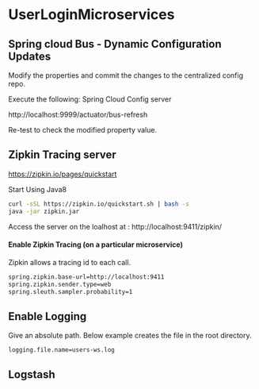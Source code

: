 # UserLoginMicroservices




## Spring cloud Bus - Dynamic Configuration Updates

Modify the properties and commit the changes to the centralized config repo.

Execute the following: Spring Cloud Config server

http://localhost:9999/actuator/bus-refresh

Re-test to check the modified property value.


## Zipkin Tracing server

https://zipkin.io/pages/quickstart

Start Using Java8

```sh
curl -sSL https://zipkin.io/quickstart.sh | bash -s
java -jar zipkin.jar
```

Access the server on the loalhost at : http://localhost:9411/zipkin/

#### Enable Zipkin Tracing (on a particular microservice)

Zipkin allows a tracing id to each call.

```sh
spring.zipkin.base-url=http://localhost:9411
spring.zipkin.sender.type=web
spring.sleuth.sampler.probability=1
```

## Enable Logging

Give an absolute path. Below example creates the file in the root directory.

```sh
logging.file.name=users-ws.log
```

## Logstash
